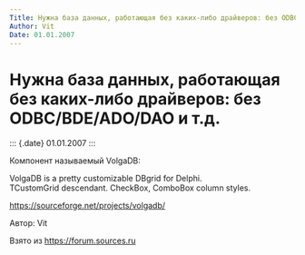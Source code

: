 ```yaml
---
Title: Нужна база данных, работающая без каких-либо драйверов: без ODBC/BDE/ADO/DAO и т.д.
Author: Vit
Date: 01.01.2007
---
```



Нужна база данных, работающая без каких-либо драйверов: без ODBC/BDE/ADO/DAO и т.д.
===================================================================================

::: {.date}
01.01.2007
:::

Компонент называемый VolgaDB:

VolgaDB is a pretty customizable DBgrid for Delphi.  
TCustomGrid descendant. CheckBox, ComboBox column styles.

<https://sourceforge.net/projects/volgadb/>

Автор: Vit

Взято из <https://forum.sources.ru>
